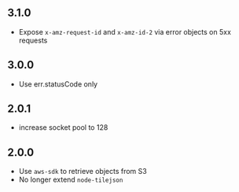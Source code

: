 ## 3.1.0

* Expose `x-amz-request-id` and `x-amz-id-2` via error objects on 5xx requests

## 3.0.0

* Use err.statusCode only

## 2.0.1

* increase socket pool to 128

## 2.0.0

* Use `aws-sdk` to retrieve objects from S3
* No longer extend `node-tilejson`
